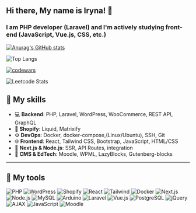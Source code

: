 ## Hi there, My name is Iryna! 👋

### I am PHP developer (Laravel) and I'm actively studying front-end (JavaScript, Vue.js, CSS, etc.)




[![Anurag's GitHub stats](https://github-readme-stats.vercel.app/api?username=xenoproxy&theme=radical&show_icons=true&hide=issues,contribs)](https://github.com/anuraghazra/github-readme-stats)

![Top Langs](https://github-readme-stats.vercel.app/api/top-langs/?username=xenoproxy&hide_progress=false)

[![codewars](https://www.codewars.com/users/XenoProxy/badges/large)](https://www.codewars.com/users/XenoProxy)   

![Leetcode Stats](https://leetcard.jacoblin.cool/XenoProxy?theme=dark,unicorn)


## 🧠 My skills

- 💻 **Backend**: PHP, Laravel, WordPress, WooCommerce, REST API, GraphQL
- 🧩 **Shopify**: Liquid, Matrixify
- ⚙️ **DevOps**: Docker, docker-compose,(Linux/Ubuntu), SSH, Git
- 🌐 **Frontend**: React, Tailwind CSS, Bootstrap, JavaScript, HTML/CSS
- 🚀 **Next.js & Node.js**: SSR, API Routes, integration
- 🧪 **CMS & EdTech**: Moodle, WPML, LazyBlocks, Gutenberg-blocks

---

## 🧰 My tools

![PHP](https://img.shields.io/badge/-PHP-777bb3?style=flat&logo=php&logoColor=white)
![WordPress](https://img.shields.io/badge/-WordPress-21759b?style=flat&logo=wordpress&logoColor=white)
![Shopify](https://img.shields.io/badge/-Shopify-96bf48?style=flat&logo=shopify&logoColor=white)
![React](https://img.shields.io/badge/-React-61dafb?style=flat&logo=react&logoColor=white)
![Tailwind](https://img.shields.io/badge/-Tailwind-38bdf8?style=flat&logo=tailwind-css&logoColor=white)
![Docker](https://img.shields.io/badge/-Docker-2496ed?style=flat&logo=docker&logoColor=white)
![Next.js](https://img.shields.io/badge/-Next.js-black?style=flat&logo=next.js)
![Node.js](https://img.shields.io/badge/-Node.js-43853d?style=flat&logo=node.js&logoColor=white)
![MySQL](https://img.shields.io/badge/-MySQL-4479A1?style=flat&logo=mysql&logoColor=white)
![Arduino](https://img.shields.io/badge/-Arduino-00979D?style=flat&logo=arduino&logoColor=white)
![Laravel](https://img.shields.io/badge/-Laravel-FF2D20?style=flat&logo=laravel&logoColor=white)
![Vue.js](https://img.shields.io/badge/-Vue.js-4FC08D?style=flat&logo=vue.js&logoColor=white)
![PostgreSQL](https://img.shields.io/badge/-PostgreSQL-336791?style=flat&logo=postgresql&logoColor=white)
![jQuery](https://img.shields.io/badge/-jQuery-0769AD?style=flat&logo=jquery&logoColor=white)
![AJAX](https://img.shields.io/badge/-AJAX-00599C?style=flat&logo=javascript&logoColor=white)
![JavaScript](https://img.shields.io/badge/-JavaScript-F7DF1E?style=flat&logo=javascript&logoColor=black)
![Moodle](https://img.shields.io/badge/-Moodle-F98012?style=flat&logo=moodle&logoColor=white)










<!--
**XenoProxy/XenoProxy** is a ✨ _special_ ✨ repository because its `README.md` (this file) appears on your GitHub profile.

Here are some ideas to get you started:

- 🔭 I’m currently working on ...
- 🌱 I’m currently learning ...
- 👯 I’m looking to collaborate on ...
- 🤔 I’m looking for help with ...
- 💬 Ask me about ...
- 📫 How to reach me: ...
- 😄 Pronouns: ...
- ⚡ Fun fact: ...
-->
